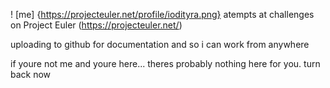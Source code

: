! [me] {https://projecteuler.net/profile/iodityra.png}
atempts at challenges on Project Euler (https://projecteuler.net/) 

uploading to github for documentation and so i can work from anywhere

if youre not me and youre here... theres probably nothing here for you. turn back now
